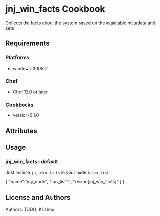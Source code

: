 # jnj_win_facts Cookbook

 Collects the facts about the system based on the avaialable metadata and sets

## Requirements
### Platforms

- windows-2008r2

### Chef

- Chef 12.0 or later

### Cookbooks

- version-0.1.0

## Attributes

## Usage

### jnj_win_facts::default

Just include `jnj_win_facts` in your node's `run_list`:

{
  "name":"my_node",
  "run_list": [
    "recipe[jnj_win_facts]"
  ]
}


## License and Authors

Authors: TODO: Krishna

